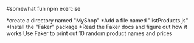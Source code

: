 #somewhat fun npm exercise

*create a directory named "MyShop"
*Add a file named "listProducts.js"
*Install the "Faker" package
*Read the Faker docs and figure out how it works
Use Faker to print out 10 random product names and prices